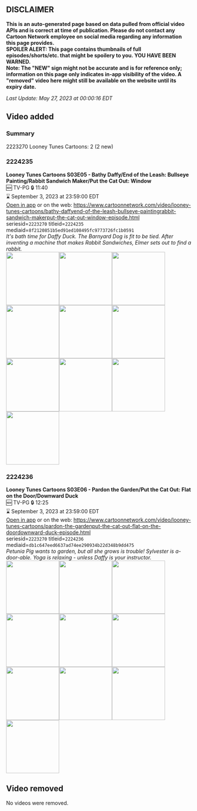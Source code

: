 ## DISCLAIMER
**This is an auto-generated page based on data pulled from official video APIs and is correct at time of publication. Please do not contact any Cartoon Network employee on social media regarding any information this page provides.**  
**SPOILER ALERT: This page contains thumbnails of full episodes/shorts/etc. that might be spoilery to you. YOU HAVE BEEN WARNED.**  
**Note: The "NEW" sign might not be accurate and is for reference only; information on this page only indicates in-app visibility of the video. A "removed" video here might still be available on the website until its expiry date.**  

_Last Update: May 27, 2023 at 00:00:16 EDT_
## Video added
### Summary
2223270 Looney Tunes Cartoons: 2 (2 new)  
### 2224235
**Looney Tunes Cartoons S03E05 - Bathy Daffy/End of the Leash: Bullseye Painting/Rabbit Sandwich Maker/Put the Cat Out: Window**  
🆕 TV-PG 🔒 11:40  
⌛ September 3, 2023 at 23:59:00 EDT  
[Open in app](https://cnvideo.sercomkc.org/redirector.html?type=cnapp&seriesid=2223270&titleid=2224235&mediaid=8f2120851b5ed91ed108495fc9773726fc1b0591) or on the web: https://www.cartoonnetwork.com/video/looney-tunes-cartoons/bathy-daffyend-of-the-leash-bullseye-paintingrabbit-sandwich-makerput-the-cat-out-window-episode.html  
seriesid=`2223270` titleid=`2224235` mediaid=`8f2120851b5ed91ed108495fc9773726fc1b0591`  
_It's bath time for Daffy Duck. The Barnyard Dog is fit to be tied. After inventing a machine that makes Rabbit Sandwiches, Elmer sets out to find a rabbit._  
<a href="https://s3.amazonaws.com/cartoonorchestrator/2224235_001_1280x720.jpg"><img src="https://s3.amazonaws.com/cartoonorchestrator/2224235_001_640x360.jpg" height="144px" /></a><a href="https://s3.amazonaws.com/cartoonorchestrator/2224235_002_1280x720.jpg"><img src="https://s3.amazonaws.com/cartoonorchestrator/2224235_002_640x360.jpg" height="144px" /></a><a href="https://s3.amazonaws.com/cartoonorchestrator/2224235_003_1280x720.jpg"><img src="https://s3.amazonaws.com/cartoonorchestrator/2224235_003_640x360.jpg" height="144px" /></a><a href="https://s3.amazonaws.com/cartoonorchestrator/2224235_004_1280x720.jpg"><img src="https://s3.amazonaws.com/cartoonorchestrator/2224235_004_640x360.jpg" height="144px" /></a><a href="https://s3.amazonaws.com/cartoonorchestrator/2224235_005_1280x720.jpg"><img src="https://s3.amazonaws.com/cartoonorchestrator/2224235_005_640x360.jpg" height="144px" /></a><a href="https://s3.amazonaws.com/cartoonorchestrator/2224235_006_1280x720.jpg"><img src="https://s3.amazonaws.com/cartoonorchestrator/2224235_006_640x360.jpg" height="144px" /></a><a href="https://s3.amazonaws.com/cartoonorchestrator/2224235_007_1280x720.jpg"><img src="https://s3.amazonaws.com/cartoonorchestrator/2224235_007_640x360.jpg" height="144px" /></a><a href="https://s3.amazonaws.com/cartoonorchestrator/2224235_008_1280x720.jpg"><img src="https://s3.amazonaws.com/cartoonorchestrator/2224235_008_640x360.jpg" height="144px" /></a><a href="https://s3.amazonaws.com/cartoonorchestrator/2224235_009_1280x720.jpg"><img src="https://s3.amazonaws.com/cartoonorchestrator/2224235_009_640x360.jpg" height="144px" /></a><a href="https://s3.amazonaws.com/cartoonorchestrator/2224235_010_1280x720.jpg"><img src="https://s3.amazonaws.com/cartoonorchestrator/2224235_010_640x360.jpg" height="144px" /></a>
### 2224236
**Looney Tunes Cartoons S03E06 - Pardon the Garden/Put the Cat Out: Flat on the Door/Downward Duck**  
🆕 TV-PG 🔒 12:25  
⌛ September 3, 2023 at 23:59:00 EDT  
[Open in app](https://cnvideo.sercomkc.org/redirector.html?type=cnapp&seriesid=2223270&titleid=2224236&mediaid=db1c647eed6637ad74ee290934b22d348b9dd475) or on the web: https://www.cartoonnetwork.com/video/looney-tunes-cartoons/pardon-the-gardenput-the-cat-out-flat-on-the-doordownward-duck-episode.html  
seriesid=`2223270` titleid=`2224236` mediaid=`db1c647eed6637ad74ee290934b22d348b9dd475`  
_Petunia Pig wants to garden, but all she grows is trouble! Sylvester is a-door-able. Yoga is relaxing - unless Daffy is your instructor._  
<a href="https://s3.amazonaws.com/cartoonorchestrator/2224236_001_1280x720.jpg"><img src="https://s3.amazonaws.com/cartoonorchestrator/2224236_001_640x360.jpg" height="144px" /></a><a href="https://s3.amazonaws.com/cartoonorchestrator/2224236_002_1280x720.jpg"><img src="https://s3.amazonaws.com/cartoonorchestrator/2224236_002_640x360.jpg" height="144px" /></a><a href="https://s3.amazonaws.com/cartoonorchestrator/2224236_003_1280x720.jpg"><img src="https://s3.amazonaws.com/cartoonorchestrator/2224236_003_640x360.jpg" height="144px" /></a><a href="https://s3.amazonaws.com/cartoonorchestrator/2224236_004_1280x720.jpg"><img src="https://s3.amazonaws.com/cartoonorchestrator/2224236_004_640x360.jpg" height="144px" /></a><a href="https://s3.amazonaws.com/cartoonorchestrator/2224236_005_1280x720.jpg"><img src="https://s3.amazonaws.com/cartoonorchestrator/2224236_005_640x360.jpg" height="144px" /></a><a href="https://s3.amazonaws.com/cartoonorchestrator/2224236_006_1280x720.jpg"><img src="https://s3.amazonaws.com/cartoonorchestrator/2224236_006_640x360.jpg" height="144px" /></a><a href="https://s3.amazonaws.com/cartoonorchestrator/2224236_007_1280x720.jpg"><img src="https://s3.amazonaws.com/cartoonorchestrator/2224236_007_640x360.jpg" height="144px" /></a><a href="https://s3.amazonaws.com/cartoonorchestrator/2224236_008_1280x720.jpg"><img src="https://s3.amazonaws.com/cartoonorchestrator/2224236_008_640x360.jpg" height="144px" /></a><a href="https://s3.amazonaws.com/cartoonorchestrator/2224236_009_1280x720.jpg"><img src="https://s3.amazonaws.com/cartoonorchestrator/2224236_009_640x360.jpg" height="144px" /></a><a href="https://s3.amazonaws.com/cartoonorchestrator/2224236_010_1280x720.jpg"><img src="https://s3.amazonaws.com/cartoonorchestrator/2224236_010_640x360.jpg" height="144px" /></a>
## Video removed
No videos were removed.  
